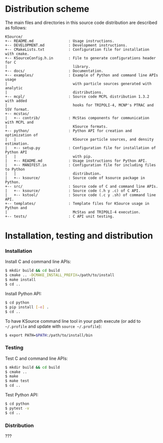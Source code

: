 # Distribution scheme

The main files and directories in this source code distribution are described  as follows:

```
KSource/
+-- README.md                : Usage instructions.
+-- DEVELOPMENT.md           : Development instructions.
+-- CMakeLists.txt           : Configuration file for installation with cmake.
+-- KSourceConfig.h.in       : File to generate configurations header for C
|                              library.
+-- docs/                    : Documentation.
+-- examples/                : Example of Python and command line APIs usage
|                              with particle sources generated with analytic
|                              distributions.
+-- mcpl/                    : Source code MCPL distribution 1.3.2 with added
|                              hooks for TRIPOLI-4, MCNP's PTRAC and SSV format.
+-- mcstas/                   
|   +-- contrib/             : McStas components for communication with MCPL and
|                              KSource formats.
+-- python/                  : Python API for creation and optimization of
|   |                          KSource particle sources, and density estimation.
|   +-- setup.py             : Configuration file for installation of Python API
|   |                          with pip.
|   +-- README.md            : Usage instructions for Python API.
|   +-- MANIFEST.in          : Configuration file for including files to Python
|   |                          distribution.
|   +-- ksource/             : Source code of ksource package in Python.
+-- src/                     : Source code of C and command line APIs.
|   +-- ksource/             : Source code (.h y .c) of C API.
|   +-- kstool/              : Source code (.c y .sh) of command line API.
+-- templates/               : Template files for KSource usage in Python and
|                              McStas and TRIPOLI-4 execution.
+-- tests/                   : C API unit testing.
```

# Installation, testing and distribution

### Installation

Install C and command line APIs:
```bash
$ mkdir build && cd build
$ cmake .. -DCMAKE_INSTALL_PREFIX=/path/to/install
$ make install
$ cd ..
```
Install Python API:
```bash
$ cd python
$ pip install [-e] .
$ cd ..
```
To have KSource command line tool in your path execute (or add to `~/.profile` and update with `source ~/.profile`):
```bash
$ export PATH=$PATH:/path/to/install/bin
```

### Testing

Test C and command line APIs:
```bash
$ mkdir build && cd build
$ cmake ..
$ make
$ make test
$ cd ..
```
Test Python API:
```bash
$ cd python
$ pytest -v
$ cd ..
```

### Distribution

???